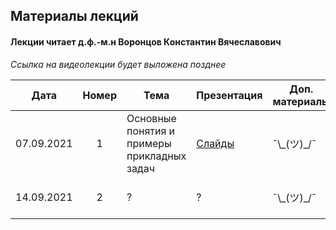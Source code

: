 ## Материалы лекций
#### Лекции читает  д.ф.-м.н Воронцов Константин Вячеславович

_Ссылка на видеолекции будет выложена позднее_

| Дата | Номер | Тема | Презентация | Доп. материалы | Практическое задание |
| :---: | :---: | --- | --- | --- |  --- |
| 07.09.2021 | 1 | Основные понятия и примеры прикладных задач | [Слайды](http://www.machinelearning.ru/wiki/images/f/fc/Voron-ML-Intro-slides.pdf) | ¯\\\_(ツ)\_/¯ | ¯\\\_(ツ)\_/¯ |
| 14.09.2021 | 2 | ? | ? | ¯\\\_(ツ)\_/¯ | Основы Python (16.09.2021) |

